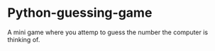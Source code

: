 # Python-guessing-game
A mini game where you attemp to guess the number the computer is thinking of.
